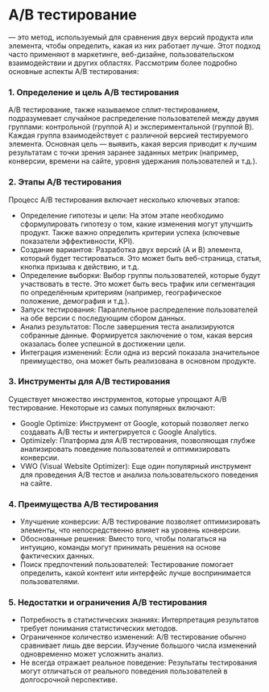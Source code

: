 # A/B тестирование
— это метод, используемый для сравнения двух версий продукта или элемента, чтобы определить, какая из них работает лучше. Этот подход часто применяют в маркетинге, веб-дизайне, пользовательском взаимодействии и других областях. Рассмотрим более подробно основные аспекты A/B тестирования:
### 1. Определение и цель A/B тестирования  
A/B тестирование, также называемое сплит-тестированием, подразумевает случайное распределение пользователей между двумя группами: контрольной (группой A) и экспериментальной (группой B). Каждая группа взаимодействует с различной версией тестируемого элемента. Основная цель — выявить, какая версия приводит к лучшим результатам с точки зрения заранее заданных метрик (например, конверсии, времени на сайте, уровня удержания пользователей и т.д.).  
### 2. Этапы A/B тестирования  
Процесс A/B тестирования включает несколько ключевых этапов:  
- Определение гипотезы и цели: На этом этапе необходимо сформулировать гипотезу о том, какие изменения могут улучшить продукт. Также важно определить критерии успеха (ключевые показатели эффективности, KPI).
- Создание вариантов: Разработка двух версий (A и B) элемента, который будет тестироваться. Это может быть веб-страница, статья, кнопка призыва к действию, и т.д.
- Определение выборки: Выбор группы пользователей, которые будут участвовать в тесте. Это может быть весь трафик или сегментация по определённым критериям (например, географическое положение, демография и т.д.).
- Запуск тестирования: Параллельное распределение пользователей на обе версии с последующим сбором данных.
- Анализ результатов: После завершения теста анализируются собранные данные. Формируется заключение о том, какая версия оказалась более успешной в достижении цели.
- Интеграция изменений: Если одна из версий показала значительное преимущество, она может быть реализована в основном продукте.
### 3. Инструменты для A/B тестирования
Существует множество инструментов, которые упрощают A/B тестирование. Некоторые из самых популярных включают:  
- Google Optimize: Инструмент от Google, который позволяет легко создавать A/B тесты и интегрируется с Google Analytics.
- Optimizely: Платформа для A/B тестирования, позволяющая глубже анализировать поведение пользователей и оптимизировать конверсии.
- VWO (Visual Website Optimizer): Еще один популярный инструмент для проведения A/B тестов и анализа пользовательского поведения на сайте.
### 4. Преимущества A/B тестирования
- Улучшение конверсии: A/B тестирование позволяет оптимизировать элементы, что непосредственно влияет на уровень конверсии.
- Обоснованные решения: Вместо того, чтобы полагаться на интуицию, команды могут принимать решения на основе фактических данных.
- Поиск предпочтений пользователей: Тестирование помогает определить, какой контент или интерфейс лучше воспринимается пользователями.
### 5. Недостатки и ограничения A/B тестирования
- Потребность в статистических знаниях: Интерпретация результатов требует понимания статистических методов.
- Ограниченное количество изменений: A/B тестирование обычно сравнивает лишь две версии. Изучение большого числа изменений одновременно может усложнить анализ.
- Не всегда отражает реальное поведение: Результаты тестирования могут отличаться от реального поведения пользователей в долгосрочной перспективе.
  
